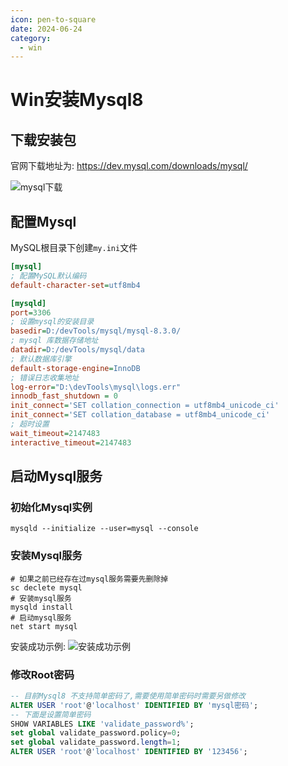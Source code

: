 ```yaml
---
icon: pen-to-square
date: 2024-06-24
category:
  - win
---
```

# Win安装Mysql8

## 下载安装包

官网下载地址为: <https://dev.mysql.com/downloads/mysql/>

![mysql下载](https://i.jpg.dog/9b4c944316e3e76859ea57d8cf15bfbf.png)

## 配置Mysql

MySQL根目录下创建`my.ini`文件

```ini
[mysql]
; 配置MySQL默认编码
default-character-set=utf8mb4

[mysqld]
port=3306
; 设置mysql的安装目录
basedir=D:/devTools/mysql/mysql-8.3.0/
; mysql 库数据存储地址
datadir=D:/devTools/mysql/data
; 默认数据库引擎
default-storage-engine=InnoDB
; 错误日志收集地址
log-error="D:\devTools\mysql\logs.err"
innodb_fast_shutdown = 0
init_connect='SET collation_connection = utf8mb4_unicode_ci'
init_connect='SET collation_database = utf8mb4_unicode_ci'
; 超时设置
wait_timeout=2147483 
interactive_timeout=2147483
```

## 启动Mysql服务

### 初始化Mysql实例

```shell
mysqld --initialize --user=mysql --console  
```


### 安装Mysql服务

```shell
# 如果之前已经存在过mysql服务需要先删除掉
sc declete mysql
# 安装mysql服务
mysqld install
# 启动mysql服务
net start mysql
```

安装成功示例:
![安装成功示例](https://img.gsimg.top/2024/03/07/fl00hs.png)

### 修改Root密码

```sql
-- 目前Mysql8 不支持简单密码了,需要使用简单密码时需要另做修改
ALTER USER 'root'@'localhost' IDENTIFIED BY 'mysql密码';
-- 下面是设置简单密码
SHOW VARIABLES LIKE 'validate_password%';
set global validate_password.policy=0;
set global validate_password.length=1;
ALTER USER 'root'@'localhost' IDENTIFIED BY '123456';
```
